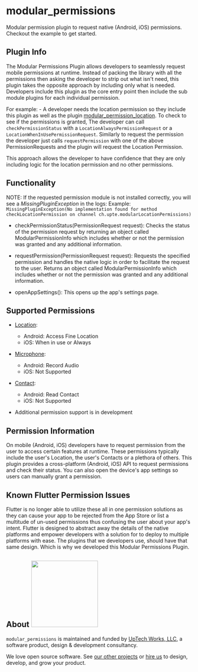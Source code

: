 # modular_permissions

Modular permission plugin to request native (Android, iOS) permissions. Checkout the example to get started.

## Plugin Info

The Modular Permissions Plugin allows developers to seamlessly request mobile permissions at runtime.
Instead of packing the library with all the permissions then asking the developer to strip out what 
isn't need, this plugin takes the opposite approach by including only what is needed. Developers
include this plugin as the core entry point then include the sub module plugins for each individual
permission. 

For example:
    - A developer needs the location permission so they include this plugin as well as
    the plugin [modular_permission_location](https://pub.dev/packages/modular_permission_location).
    To check to see if the permissions is granted, The developer can call `checkPermissionStatus`
    with a `LocationAlwaysPermissionRequest` or a `LocationWhenInUsePermissionRequest`. 
    Similarly to request the permission the developer just calls `requestPermission` with one of 
    the above PermissionRequests and the plugin will request the Location Permission. 

This approach allows the developer to have confidence that they are only including logic for the
location permission and no other permissions. 

## Functionality
NOTE: If the requested permission module is not installed correctly, you will see a *MissingPluginException* in the logs:
Example: `MissingPluginException(No implementation found for method checkLocationPermission on channel ch.upte.modularLocationPermissions)`

- checkPermissionStatus(PermissionRequest request): 
Checks the status of the permission request by returning an object called ModularPermissionInfo which
includes whether or not the permission was granted and any additional information.

- requestPermission(PermissionRequest request): 
Requests the specified permission and handles the native logic in order to facilitate the request to
the user. Returns an object called ModularPermissionInfo which includes whether or not the permission
was granted and any additional information.

- openAppSettings(): 
This opens up the app's settings page.

## Supported Permissions
- [Location](https://pub.dev/packages/modular_permission_location):
    - Android: Access Fine Location
    - iOS: When in use or Always
- [Microphone](https://pub.dev/packages/modular_permission_microphone):
    - Android: Record Audio
    - iOS: Not Supported
- [Contact](https://pub.dev/packages/modular_permission_contact):
    - Android: Read Contact
    - iOS: Not Supported   
     
- Additional permission support is in development

## Permission Information

On mobile (Android, iOS) developers have to request permission from the user to access certain 
features at runtime. These permissions typically include the user's Location, the user's Contacts or 
a plethora of others. This plugin provides a cross-platform (Android, iOS) API to request permissions 
and check their status. You can also open the device's app settings so users can manually grant
a permission.

## Known Flutter Permission Issues

Flutter is no longer able to utilize these all in one permission solutions as they can cause your
app to be rejected from the App Store or list a multitude of un-used permissions thus confusing the
user about your app's intent. Flutter is designed to abstract away the details of the native platforms 
and empower developers with a solution for to deploy to multiple platforms with ease. The plugins 
that we developers use, should have that same design. Which is why we developed this Modular Permissions Plugin.

## About <img src="https://upte.ch/img/logo.png" width="180">

`modular_permissions` is maintained and funded by [UpTech Works, LLC](https://upte.ch/), a
software product, design & development consultancy.

We love open source software. See [our other projects](https://github.com/uptech) or
[hire us](https://upte.ch/) to design, develop, and grow your product.